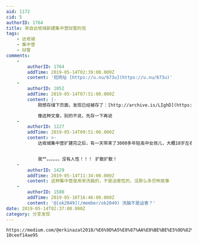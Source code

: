 ```yaml
---
aid: 1172
cid: 5
authorID: 1764
title: 来自达坂城新建集中营狱警的信
tags:
    - 达坂城
    - 集中营
    - 狱警
comments:
    -
        authorID: 1764
        addTime: 2019-05-14T02:39:00.000Z
        content: '短网址 [https://u.nu/673u](https://u.nu/673u)'
    -
        authorID: 1052
        addTime: 2019-05-14T07:51:00.000Z
        content: |-
            刚想存储下页面，发现已经被存了：[http://archive.is/LIghD](https://archive.fo/LIghD)

            像这种文章，别的不说，先存一下再说
    -
        authorID: 1227
        addTime: 2019-05-14T09:51:00.000Z
        content: >-
            达坂城集中营扩建完之后，有一天带来了3000多年轻高中女孩儿，大概18岁左右，当时站在第一排的女孩儿对我悄悄说：“哥，您对于我身体做什么都愿意，只要能把我从这儿救出去就可以”，当时我无法直视她的眼睛，几乎每天都在我耳边回响着她的这番话。


            我艹。。。。。。没有人性！！！ 扩散扩散！
    -
        authorID: 1429
        addTime: 2019-05-14T11:34:00.000Z
        content: 这种集中营是用来洗脑的，不是迫害性的，没那么多恐怖故事
    -
        authorID: 1580
        addTime: 2019-05-16T16:46:00.000Z
        content: '@[ok2049](/member/ok2049) 洗脑不是迫害？'
date: 2019-05-14T02:37:00.000Z
category: 分享发现
---
```


    https://medium.com/@erkinazat2018/%E6%9D%A5%E8%87%AA%E8%BE%BE%E5%9D%82%E5%9F%8E%E6%96%B0%E5%BB%BA%E9%9B%86%E4%B8%AD%E8%90%A5%E7%8B%B1%E8%AD%A6%E7%9A%84%E4%BF%A1-10ceef14ae95
